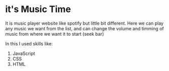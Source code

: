 # it's Music Time

It is music player website like spotify but little bit different.
Here we can play any music we want from the list, and can change the volume and timming of music from where we want it to start (seek bar)

In this I used skills like:
1. JavaScript
2. CSS
3. HTML
